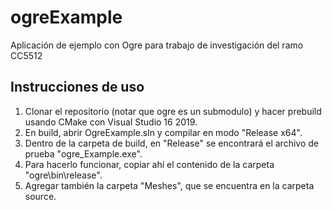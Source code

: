 # ogreExample
Aplicación de ejemplo con Ogre para trabajo de investigación del ramo CC5512

## Instrucciones de uso
1) Clonar el repositorio (notar que ogre es un submodulo) y hacer prebuild usando CMake con Visual Studio 16 2019.
2) En build, abrir OgreExample.sln y compilar en modo "Release x64".
3) Dentro de la carpeta de build, en "Release" se encontrará el archivo de prueba "ogre_Example.exe".
4) Para hacerlo funcionar, copiar ahí el contenido de la carpeta "ogre\bin\release".
5) Agregar también la carpeta "Meshes", que se encuentra en la carpeta source.
